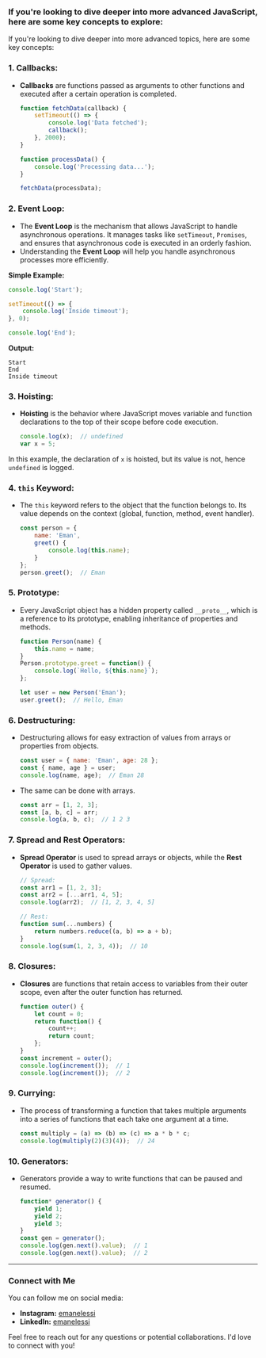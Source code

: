 ### If you're looking to dive deeper into more advanced JavaScript, here are some key concepts to explore:

If you're looking to dive deeper into more advanced topics, here are some key concepts:

### 1. **Callbacks:**
- **Callbacks** are functions passed as arguments to other functions and executed after a certain operation is completed.
   ```js
   function fetchData(callback) {
       setTimeout(() => {
           console.log('Data fetched');
           callback();
       }, 2000);
   }

   function processData() {
       console.log('Processing data...');
   }

   fetchData(processData);
   ```

### 2. **Event Loop:**
- The **Event Loop** is the mechanism that allows JavaScript to handle asynchronous operations. It manages tasks like `setTimeout`, `Promises`, and ensures that asynchronous code is executed in an orderly fashion.
- Understanding the **Event Loop** will help you handle asynchronous processes more efficiently.

**Simple Example:**
   ```js
   console.log('Start');

   setTimeout(() => {
       console.log('Inside timeout');
   }, 0);

   console.log('End');
   ```

**Output:**
   ```
   Start
   End
   Inside timeout
   ```

### 3. **Hoisting:**
- **Hoisting** is the behavior where JavaScript moves variable and function declarations to the top of their scope before code execution.
   ```js
   console.log(x);  // undefined
   var x = 5;
   ```
In this example, the declaration of `x` is hoisted, but its value is not, hence `undefined` is logged.

### 4. **`this` Keyword:**
- The `this` keyword refers to the object that the function belongs to. Its value depends on the context (global, function, method, event handler).
   ```js
   const person = {
       name: 'Eman',
       greet() {
           console.log(this.name);
       }
   };
   person.greet();  // Eman
   ```

### 5. **Prototype:**
- Every JavaScript object has a hidden property called `__proto__`, which is a reference to its prototype, enabling inheritance of properties and methods.
   ```js
   function Person(name) {
       this.name = name;
   }
   Person.prototype.greet = function() {
       console.log(`Hello, ${this.name}`);
   };

   let user = new Person('Eman');
   user.greet();  // Hello, Eman
   ```

### 6. **Destructuring:**
- Destructuring allows for easy extraction of values from arrays or properties from objects.
   ```js
   const user = { name: 'Eman', age: 28 };
   const { name, age } = user;
   console.log(name, age);  // Eman 28
   ```

- The same can be done with arrays.
   ```js
   const arr = [1, 2, 3];
   const [a, b, c] = arr;
   console.log(a, b, c);  // 1 2 3
   ```

### 7. **Spread and Rest Operators:**
- **Spread Operator** is used to spread arrays or objects, while the **Rest Operator** is used to gather values.
   ```js
   // Spread:
   const arr1 = [1, 2, 3];
   const arr2 = [...arr1, 4, 5];
   console.log(arr2);  // [1, 2, 3, 4, 5]

   // Rest:
   function sum(...numbers) {
       return numbers.reduce((a, b) => a + b);
   }
   console.log(sum(1, 2, 3, 4));  // 10
   ```

### 8. **Closures:**
- **Closures** are functions that retain access to variables from their outer scope, even after the outer function has returned.
   ```js
   function outer() {
       let count = 0;
       return function() {
           count++;
           return count;
       };
   }
   const increment = outer();
   console.log(increment());  // 1
   console.log(increment());  // 2
   ```

### 9. **Currying:**
- The process of transforming a function that takes multiple arguments into a series of functions that each take one argument at a time.
   ```js
   const multiply = (a) => (b) => (c) => a * b * c;
   console.log(multiply(2)(3)(4));  // 24
   ```

### 10. **Generators:**
- Generators provide a way to write functions that can be paused and resumed.
   ```js
   function* generator() {
       yield 1;
       yield 2;
       yield 3;
   }
   const gen = generator();
   console.log(gen.next().value);  // 1
   console.log(gen.next().value);  // 2
   ```

---
### Connect with Me

You can follow me on social media:

- **Instagram:** [emanelessi](https://www.instagram.com/emanelessi/)
- **LinkedIn:** [emanelessi](https://www.linkedin.com/in/emanelessi/)

Feel free to reach out for any questions or potential collaborations. I'd love to connect with you!

